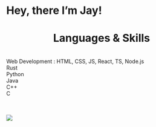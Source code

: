 
# Hey, there I’m Jay! 



<h1 align="center">Languages & Skills</h1>
<br/>
     Web Development : HTML, CSS, JS, React, TS, Node.js
<br/>
     Rust
   <br/>
   Python
   <br/>
   Java
   <br/>
     C++
  <br/>
   C
  <br/>
  <br/>
  <br/>

        
![](https://c.tenor.com/CwZDbX7DvR8AAAAd/pixel-sakura.gif)
        
